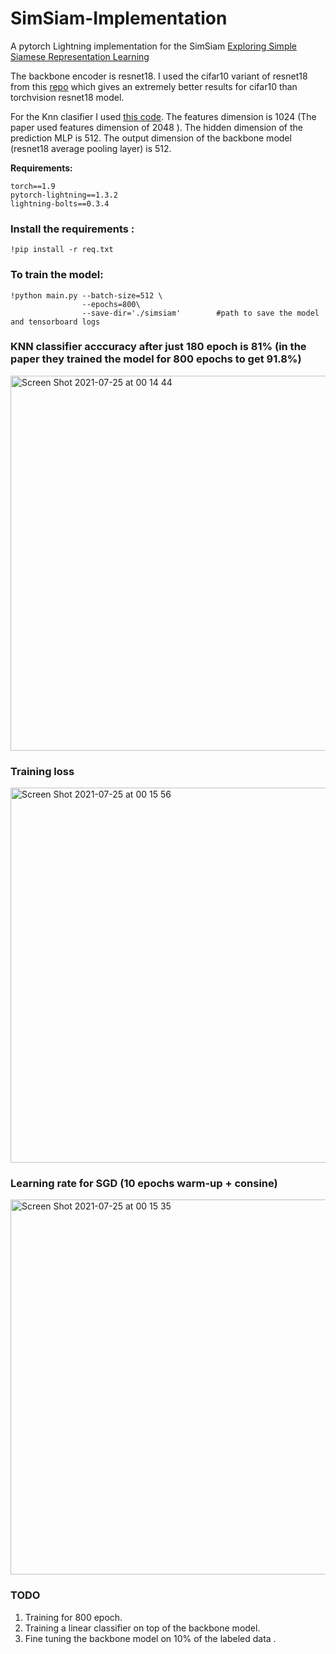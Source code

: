 # SimSiam-Implementation
A pytorch Lightning implementation for the SimSiam  [Exploring Simple Siamese Representation Learning](https://arxiv.org/abs/2011.10566)

The backbone encoder is resnet18. I used the cifar10 variant of resnet18 from this [repo](https://github.com/huyvnphan/PyTorch_CIFAR10/blob/master/cifar10_models/resnet.py) which gives an extremely better results for cifar10 than torchvision resnet18 model. 

For the Knn clasifier I used [this code](https://github.com/IgorSusmelj/barlowtwins/blob/main/utils.py). The features dimension is 1024 (The paper used features dimension of 2048 ). The hidden dimension of the prediction MLP is 512. The output dimension of the backbone model (resnet18 average pooling layer) is 512. 

**Requirements:**

```
torch==1.9
pytorch-lightning==1.3.2
lightning-bolts==0.3.4
```

### Install the requirements :
```
!pip install -r req.txt
```

### To train the model:
```
!python main.py --batch-size=512 \
                --epochs=800\
                --save-dir='./simsiam'        #path to save the model and tensorboard logs 
```

### KNN classifier acccuracy after just 180 epoch is 81% (in the paper they trained the model for 800 epochs to get 91.8%)
<img width="600" alt="Screen Shot 2021-07-25 at 00 14 44" src="https://user-images.githubusercontent.com/37993690/126883827-44a66a2e-7867-4e88-9499-83451b9f0174.png">

### Training loss
<img width="600" alt="Screen Shot 2021-07-25 at 00 15 56" src="https://user-images.githubusercontent.com/37993690/126883872-ea9d605d-2dc0-44d5-8a83-259b4702e168.png">

### Learning rate for SGD (10 epochs warm-up + consine)
<img width="600" alt="Screen Shot 2021-07-25 at 00 15 35" src="https://user-images.githubusercontent.com/37993690/126884424-ceba149b-699e-43ee-831c-e548ee02550d.png">

                                                               
                                                               
### TODO
 1. Training for 800 epoch.
 2. Training a linear classifier on top of the backbone model.
 3. Fine tuning the backbone model on 10% of the labeled data .                                                             
                                                               

